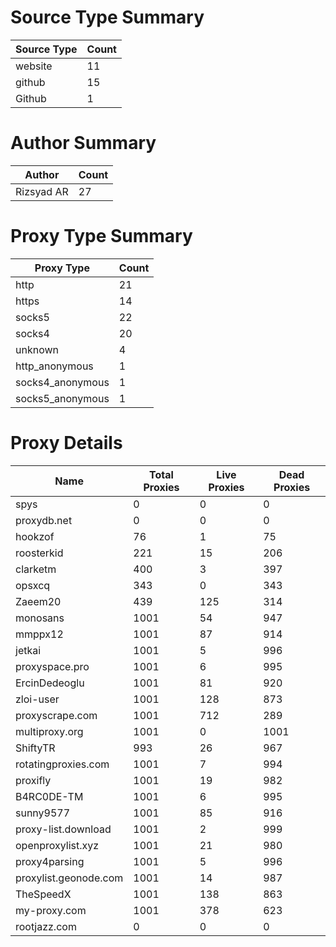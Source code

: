 # Source Type Summary

| Source Type | Count |
|-------------|-------|
| website | 11 |
| github | 15 |
| Github | 1 |


# Author Summary

| Author | Count |
|--------|-------|
| Rizsyad AR | 27 |


# Proxy Type Summary

| Proxy Type | Count |
|------------|-------|
| http | 21 |
| https | 14 |
| socks5 | 22 |
| socks4 | 20 |
| unknown | 4 |
| http_anonymous | 1 |
| socks4_anonymous | 1 |
| socks5_anonymous | 1 |


# Proxy Details

| Name | Total Proxies | Live Proxies | Dead Proxies |
|------|---------------|--------------|---------------|
| spys | 0 | 0 | 0 |
| proxydb.net | 0 | 0 | 0 |
| hookzof | 76 | 1 | 75 |
| roosterkid | 221 | 15 | 206 |
| clarketm | 400 | 3 | 397 |
| opsxcq | 343 | 0 | 343 |
| Zaeem20 | 439 | 125 | 314 |
| monosans | 1001 | 54 | 947 |
| mmppx12 | 1001 | 87 | 914 |
| jetkai | 1001 | 5 | 996 |
| proxyspace.pro | 1001 | 6 | 995 |
| ErcinDedeoglu | 1001 | 81 | 920 |
| zloi-user | 1001 | 128 | 873 |
| proxyscrape.com | 1001 | 712 | 289 |
| multiproxy.org | 1001 | 0 | 1001 |
| ShiftyTR | 993 | 26 | 967 |
| rotatingproxies.com | 1001 | 7 | 994 |
| proxifly | 1001 | 19 | 982 |
| B4RC0DE-TM | 1001 | 6 | 995 |
| sunny9577 | 1001 | 85 | 916 |
| proxy-list.download | 1001 | 2 | 999 |
| openproxylist.xyz | 1001 | 21 | 980 |
| proxy4parsing | 1001 | 5 | 996 |
| proxylist.geonode.com | 1001 | 14 | 987 |
| TheSpeedX | 1001 | 138 | 863 |
| my-proxy.com | 1001 | 378 | 623 |
| rootjazz.com | 0 | 0 | 0 |
